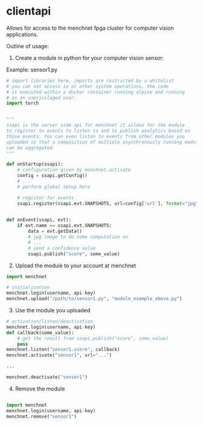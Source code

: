 # clientapi
Allows for access to the menchnet fpga cluster for computer vision
applications.


Outline of usage:


1. Create a module in python for your computer vision sensor:

Example: sensor1.py

```python
# import libraries here, imports are restricted by a whitelist
# you can not access io or other system operations, the code
# is executed within a docker container running alpine and running
# as an unprivilaged user. 
import torch


"""
ssapi is the server side api for menchnet it allows for the module
to register to events to listen to and to publish analytics based on
those events. You can even listen to events from other modules you
uploaded so that a composition of multiple asynchronously running modules
can be aggregated.
"""

def onStartup(ssapi):
    # configuration given by menchnet.activate
    config = ssapi.getConfig()
    # ...
    # perform global setup here

    # register for events
    ssapi.register(ssapi.evt.SNAPSHOTS, url=config['url'], format="jpg", interval="2.0") 
        

def onEvent(ssapi, evt):
    if evt.name == ssapi.evt.SNAPSHOTS:
        data = evt.getData()
        # jpg image to do some computation on
        # ...
        # send a confidence value 
        ssapi.publish("score", some_value)
```    
    
2. Upload the module to your account at menchnet


```python
import menchnet

# initialization
menchnet.login(username, api-key)
menchnet.upload("/path/to/sensor1.py", "module_example_above.py")
```

3. Use the module you uploaded

```python
# activation/listen/deactivation
menchnet.login(username, api-key)
def callback(some_value):
    # get the result from ssapi.publish("score", some_value)
    pass
menchnet.listen("sensor1.score", callback)
menchnet.activate("sensor1", url="...")

...

menchnet.deactivate("sensor1")
```

4. Remove the module

```python

import menchnet
menchnet.login(username, api-key)
menchnet.remove("sensor1")
```





